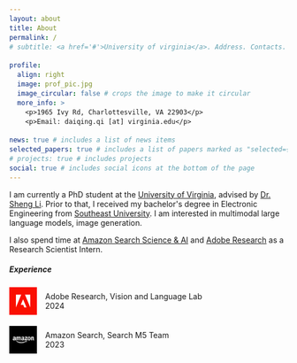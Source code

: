 ```yaml
---
layout: about
title: About
permalink: /
# subtitle: <a href='#'>University of virginia</a>. Address. Contacts. Moto. Etc.

profile:
  align: right
  image: prof_pic.jpg
  image_circular: false # crops the image to make it circular
  more_info: >
    <p>1965 Ivy Rd, Charlottesville, VA 22903</p>
    <p>Email: daiqing.qi [at] virginia.edu</p>

news: true # includes a list of news items
selected_papers: true # includes a list of papers marked as "selected={true}"
# projects: true # includes projects
social: true # includes social icons at the bottom of the page
---
```


<p>
I am currently a PhD student at the <a href="https://www.virginia.edu/">University of Virginia</a>, advised by <a href="http://sheng-li.org/">Dr. Sheng Li</a>. Prior to that, I received my bachelor's degree in Electronic Engineering from <a href="https://www.seu.edu.cn/english/">Southeast University</a>. I am interested in multimodal large language models, image generation.
</p>

<p>
I also spend time at <a href="https://www.amazon.science/">Amazon Search Science & AI</a> and <a href="https://research.adobe.com/">Adobe Research</a> as a Research Scientist Intern.
</p>

##### Experience


<div style="display: flex; align-items: center; margin-bottom: 20px; margin-top: 20px;">
  <img src="assets/img/adobe.png" alt="Adobe Logo" style="width: 50px; margin-right: 15px;">
  <div style="text-align: left;">
    Adobe Research, Vision and Language Lab
    <br>
    2024
  </div>
</div>

<div style="display: flex; align-items: center; margin-bottom: 20px;">
  <img src="assets/img/amazon2.png" alt="Amazon Logo" style="width: 50px; margin-right: 15px;">
  <div style="text-align: left;">
    Amazon Search, Search M5 Team
    <br>
    2023
  </div>
</div>

